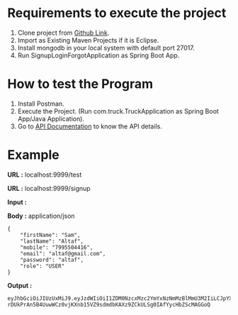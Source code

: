 
# Requirements to execute the project

1. Clone project from [Github Link](https://github.com/altafjava/signup-login-forgot.git).
2. Import as Existing Maven Projects if it is Eclipse.
3. Install mongodb in your local system with default port 27017.
4. Run SignupLoginForgotApplication as Spring Boot App.


# How to test the Program
1. Install Postman.
2. Execute the Project. (Run com.truck.TruckApplication as Spring Boot App/Java Application).
3. Go to [API Documentation](http://localhost:9999/swagger-ui.html) to know the API details.


# Example

**URL :** localhost:9999/test

**URL :** localhost:9999/signup

**Input :**

**Body :** application/json

```
{
    "firstName": "Sam",
    "lastName": "Altaf",
    "mobile": "7995504416",
    "email": "altaf@gmail.com",
    "password": "altaf",
    "role": "USER"
}
```

**Output :**

```
eyJhbGciOiJIUzUxMiJ9.eyJzdWIiOiI1ZDM0NzcxMzc2YmYxNzNmMzBlMmU3M2IiLCJpYXQiOjE1NjM3MjAwODksImV4cCI6MTU2Mzc2MzI4OX0.02LH6OJCiT95pnFCMTwZV-rDUkPrAn5B4UuwWCz0vjKXnb15VZ9sdmdbKAXz9ZCkULSg0IAfYycHbZScMAGGoQ

```